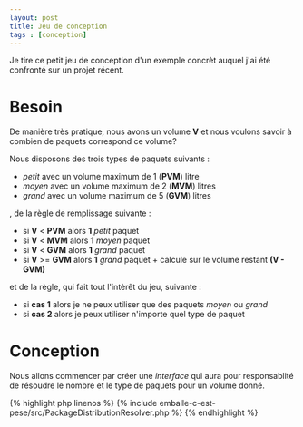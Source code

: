 ```yaml
---
layout: post
title: Jeu de conception
tags : [conception]
---
```


Je tire ce petit jeu de conception d'un exemple concr&#232;t 
auquel j'ai &#233;t&#233; confront&#233; sur un projet r&#233;cent.

# Besoin

De mani&#232;re tr&#232;s pratique, nous avons un volume **V** et nous voulons savoir &#224; combien 
de paquets correspond ce volume?

Nous disposons des trois types de paquets suivants :

- *petit* avec un volume maximum de 1 (**PVM**) litre
- *moyen* avec un volume maximum de 2 (**MVM**) litres
- *grand* avec un volume maximum de 5 (**GVM**) litres

, de la r&#232;gle de remplissage suivante :

- si **V** < **PVM** alors **1** *petit* paquet
- si **V** < **MVM** alors **1** *moyen* paquet
- si **V** < **GVM** alors **1** *grand* paquet
- si **V** >= **GVM** alors **1** *grand* paquet + calcule sur le volume restant **(V - GVM)**

et de la r&#232;gle, qui fait tout l'int&#232;r&#234;t du jeu, suivante :

- si **cas 1** alors je ne peux utiliser que des paquets *moyen* ou *grand*
- si **cas 2** alors je peux utiliser n'importe quel type de paquet

# Conception

Nous allons commencer par cr&#233;er une *interface* qui aura pour responsablit&#233; 
de r&#233;soudre le nombre et le type de paquets pour un volume donn&#233;.

{% highlight php linenos %}
{% include emballe-c-est-pese/src/PackageDistributionResolver.php %}
{% endhighlight %}